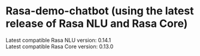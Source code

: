# Rasa-demo-chatbot (using the latest release of Rasa NLU and Rasa Core)

Latest compatible Rasa NLU version: 0.14.1  
Latest compatible Rasa Core version: 0.13.0
